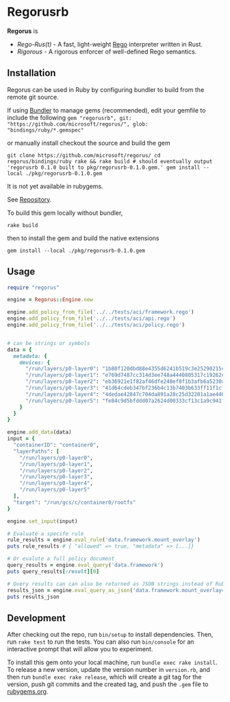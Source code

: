 # Regorusrb

**Regorus** is

  - *Rego*-*Rus(t)*  - A fast, light-weight [Rego](https://www.openpolicyagent.org/docs/latest/policy-language/)
   interpreter written in Rust.
  - *Rigorous* - A rigorous enforcer of well-defined Rego semantics.

## Installation

Regorus can be used in Ruby by configuring bundler to build from the remote git source.

If using [Bundler](https://bundler.io/) to manage gems (recommended), edit your gemfile to include the following
`
gem "regorusrb", git: "https://github.com/microsoft/regorus/", glob: "bindings/ruby/*.gemspec"
`

or manually install checkout the source and build the gem

`
git clone https://github.com/microsoft/regorus/
cd regorus/bindings/ruby
rake && rake build # should eventually output 'regorusrb 0.1.0 built to pkg/regorusrb-0.1.0.gem.'
gem install --local ./pkg/regorusrb-0.1.0.gem
`

It is not yet available in rubygems.

See [Repository](https://github.com/microsoft/regorus).

To build this gem locally without bundler,

`rake build`

then to install the gem and build the native extensions

`gem install --local ./pkg/regorusrb-0.1.0.gem`

## Usage

```ruby
require "regorus"

engine = Regorus::Engine.new

engine.add_policy_from_file('../../tests/aci/framework.rego')
engine.add_policy_from_file('../../tests/aci/api.rego')
engine.add_policy_from_file('../../tests/aci/policy.rego')


# can be strings or symbols
data = {
  metadata: {
    devices: {
      "/run/layers/p0-layer0": "1b80f120dbd88e4355d6241b519c3e25290215c469516b49dece9cf07175a766",
      "/run/layers/p0-layer1": "e769d7487cc314d3ee748a4440805317c19262c7acd2fdbdb0d47d2e4613a15c",
      "/run/layers/p0-layer2": "eb36921e1f82af46dfe248ef8f1b3afb6a5230a64181d960d10237a08cd73c79",
      "/run/layers/p0-layer3": "41d64cdeb347bf236b4c13b7403b633ff11f1cf94dbc7cf881a44d6da88c5156",
      "/run/layers/p0-layer4": "4dedae42847c704da891a28c25d32201a1ae440bce2aecccfa8e6f03b97a6a6c",
      "/run/layers/p0-layer5": "fe84c9d5bfddd07a2624d00333cf13c1a9c941f3a261f13ead44fc6a93bc0e7a"
    }
  }
}

engine.add_data(data)
input = {
  "containerID": "container0",
  "layerPaths": [
    "/run/layers/p0-layer0",
    "/run/layers/p0-layer1",
    "/run/layers/p0-layer2",
    "/run/layers/p0-layer3",
    "/run/layers/p0-layer4",
    "/run/layers/p0-layer5"
  ],
  "target": "/run/gcs/c/container0/rootfs"
}

engine.set_input(input)

# Evaluate a specife rule
rule_results = engine.eval_rule('data.framework.mount_overlay')
puts rule_results # { "allowed" => true, "metadata" => [...]}

# Or evalute a full policy document
query_results = engine.eval_query('data.framework')
puts query_results[:result][0]

# Query results can can also be returned as JSON strings instead of Ruby Hash structure
results_json = engine.eval_query_as_json('data.framework.mount_overlay=x')
puts results_json
```

## Development

After checking out the repo, run `bin/setup` to install dependencies. Then, run `rake test` to run the tests. You can also run `bin/console` for an interactive prompt that will allow you to experiment.

To install this gem onto your local machine, run `bundle exec rake install`. To release a new version, update the version number in `version.rb`, and then run `bundle exec rake release`, which will create a git tag for the version, push git commits and the created tag, and push the `.gem` file to [rubygems.org](https://rubygems.org).

